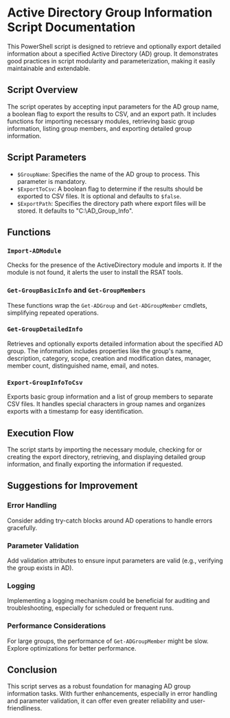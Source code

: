 # Active Directory Group Information Script Documentation

This PowerShell script is designed to retrieve and optionally export detailed information about a specified Active Directory (AD) group. It demonstrates good practices in script modularity and parameterization, making it easily maintainable and extendable.

## Script Overview

The script operates by accepting input parameters for the AD group name, a boolean flag to export the results to CSV, and an export path. It includes functions for importing necessary modules, retrieving basic group information, listing group members, and exporting detailed group information.

## Script Parameters

- `$GroupName`: Specifies the name of the AD group to process. This parameter is mandatory.
- `$ExportToCsv`: A boolean flag to determine if the results should be exported to CSV files. It is optional and defaults to `$false`.
- `$ExportPath`: Specifies the directory path where export files will be stored. It defaults to "C:\AD_Group_Info".

## Functions

### `Import-ADModule`

Checks for the presence of the ActiveDirectory module and imports it. If the module is not found, it alerts the user to install the RSAT tools.

### `Get-GroupBasicInfo` and `Get-GroupMembers`

These functions wrap the `Get-ADGroup` and `Get-ADGroupMember` cmdlets, simplifying repeated operations.

### `Get-GroupDetailedInfo`

Retrieves and optionally exports detailed information about the specified AD group. The information includes properties like the group's name, description, category, scope, creation and modification dates, manager, member count, distinguished name, email, and notes.

### `Export-GroupInfoToCsv`

Exports basic group information and a list of group members to separate CSV files. It handles special characters in group names and organizes exports with a timestamp for easy identification.

## Execution Flow

The script starts by importing the necessary module, checking for or creating the export directory, retrieving, and displaying detailed group information, and finally exporting the information if requested.

## Suggestions for Improvement

### Error Handling

Consider adding try-catch blocks around AD operations to handle errors gracefully.

### Parameter Validation

Add validation attributes to ensure input parameters are valid (e.g., verifying the group exists in AD).

### Logging

Implementing a logging mechanism could be beneficial for auditing and troubleshooting, especially for scheduled or frequent runs.

### Performance Considerations

For large groups, the performance of `Get-ADGroupMember` might be slow. Explore optimizations for better performance.

## Conclusion

This script serves as a robust foundation for managing AD group information tasks. With further enhancements, especially in error handling and parameter validation, it can offer even greater reliability and user-friendliness.

